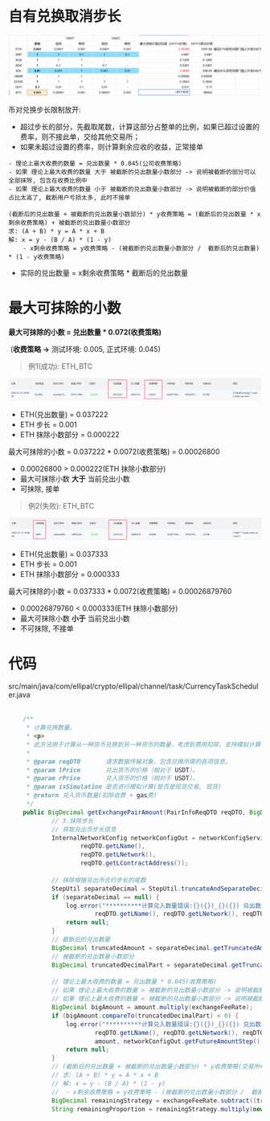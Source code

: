 # 自有兑换取消步长

![image-20250113184649598](../../../picture/image-20250113184649598.png)



币对兑换步长限制放开: 

- 超过步长的部分，先截取尾数，计算这部分占整单的比例，如果已超过设置的费率，则不接此单，交给其他交易所；
- 如果未超过设置的费率，则计算剩余应收的收益，正常接单

```
- 理论上最大收费的数量 = 兑出数量 * 0.045(公司收费策略)
- 如果 理论上最大收费的数量 大于 被截断的兑出数量小数部分 -> 说明被截断的部分可以全部抹除, 包含在收费比例中
- 如果 理论上最大收费的数量 小于 被截断的兑出数量小数部分 -> 说明被截断的部分价值占比太高了, 截断用户亏损太多, 此时不接单
	
(截断后的兑出数量 + 被截断的兑出数量小数部分) * y收费策略 = (截断后的兑出数量 * x剩余收费策略) + 被截断的兑出数量小数部分
求: (A + B) * y = A * x + B
解: x = y - (B / A) * (1 - y)
	- x剩余收费策略 = y收费策略 - (被截断的兑出数量小数部分 /  截断后的兑出数量) * (1 - y收费策略)
```

- 实际的兑出数量 = x剩余收费策略 * 截断后的兑出数量



# 最大可抹除的小数

**最大可抹除的小数 = 兑出数量 * 0.072(收费策略)**

​	(**收费策略 ->** 测试环境: 0.005, 正式环境: 0.045)



> 例1(成功): ETH_BTC

![image-20250115184122691](../../../picture/image-20250115184122691.png)

- ETH(兑出数量) = 0.037222
- ETH 步长 = 0.001
- ETH 抹除小数部分 = 0.000222

最大可抹除的小数 = 0.037222 * 0.0072(收费策略) = 0.00026800

- 0.00026800 > 0.000222(ETH 抹除小数部分)
- 最大可抹除小数 **大于** 当前兑出小数
- 可抹除, 接单



> 例2(失败): ETH_BTC

![image-20250115184632500](../../../picture/image-20250115184632500.png)

- ETH(兑出数量) = 0.037333
- ETH 步长 = 0.001
- ETH 抹除小数部分 = 0.000333

最大可抹除的小数 = 0.037333 * 0.0072(收费策略) = 0.00026879760

- 0.00026879760 < 0.000333(ETH 抹除小数部分)
- 最大可抹除小数 **小于** 当前兑出小数
- 不可抹除, 不接单



# 代码

src/main/java/com/ellipal/crypto/ellipal/channel/task/CurrencyTaskScheduler.java

```java

    /**
     * 计算兑换数量。
     * <p>
     * 此方法用于计算从一种货币兑换到另一种货币的数量，考虑到费用扣除。支持模拟计算模式。
     *
     * @param reqDTO       请求数据传输对象，包含兑换所需的各项信息。
     * @param lPrice       兑出货币的价格（相对于 USDT）。
     * @param rPrice       兑入货币的价格（相对于 USDT）。
     * @param isSimulation 是否进行模拟计算(是否是现货交易, 现货)
     * @return 兑入货币数量(扣除收费 + gas费)
     */
    public BigDecimal getExchangePairAmount(PairInfoReqDTO reqDTO, BigDecimal lPrice, BigDecimal rPrice, boolean isSimulation) {
            // 3.抹除步长
            // 获取兑出币步长信息
            InternalNetworkConfig networkConfigOut = networkConfigService.getNetworkConfig(
                    reqDTO.getLName(),
                    reqDTO.getLNetwork(),
                    reqDTO.getLContractAddress());

            // 抹除根据兑出币合约步长的尾数
            StepUtil separateDecimal = StepUtil.truncateAndSeparateDecimal(amount, networkConfigOut.getFutureAmountStep());
            if (separateDecimal == null) {
                log.error("**********计算兑入数量错误:{}({})_{}({}) 兑出数量抹除步长后为0: 兑出数量: {}, 步长: {}",
                        reqDTO.getLName(), reqDTO.getLNetwork(), reqDTO.getRName(), reqDTO.getRNetwork(), amount, networkConfigOut.getFutureAmountStep());
                return null;
            }
            // 截断后的兑出数量
            BigDecimal truncatedAmount = separateDecimal.getTruncatedAmount();
            // 被截断的兑出数量小数部分
            BigDecimal truncatedDecimalPart = separateDecimal.getTruncatedDecimalPart();

            // 理论上最大收费的数量 = 兑出数量 * 0.045(收费策略)
            // 如果 理论上最大收费的数量 > 被截断的兑出数量小数部分 -> 说明被截断的部分可以全部抹除, 可以包含在收费比例中
            // 如果 理论上最大收费的数量 < 被截断的兑出数量小数部分 -> 说明被截断的部分价值占比太高了, 截断用户亏损太多, 此时不接单
            BigDecimal bigAmount = amount.multiply(exchangeFeeRate);
            if (bigAmount.compareTo(truncatedDecimalPart) < 0) {
                log.error("**********计算兑入数量错误:{}({})_{}({}) 兑出数量: {}, 步长: {}, 收费比例: {}%, 最大收费的数量 小于 被截断的兑出数量小数部分: 最大收费的兑出数量: {}, 被截断的兑出数量小数部分: {}",
                        reqDTO.getLName(), reqDTO.getLNetwork(), reqDTO.getRName(), reqDTO.getRNetwork(),
                        amount, networkConfigOut.getFutureAmountStep(), originalProportion, bigAmount.toPlainString(), truncatedDecimalPart.toPlainString());
                return null;
            }
            // (截断后的兑出数量 + 被截断的兑出数量小数部分) * y收费策略(交易所+公司) = (截断后的兑出数量 * x剩余收费策略) + 被截断的兑出数量小数部分
            // 求: (A + B) * y = A * x + B
            // 解: x = y - (B / A) * (1 - y)
            //	- x剩余收费策略 = y收费策略 - (被截断的兑出数量小数部分 /  截断后的兑出数量) * (1 - y收费策略)
            BigDecimal remainingStrategy = exchangeFeeRate.subtract((truncatedDecimalPart.divide(truncatedAmount, 8, RoundingMode.HALF_DOWN)).multiply((BigDecimal.ONE.subtract(exchangeFeeRate))));
            String remainingProportion = remainingStrategy.multiply(new BigDecimal(100)).setScale(2, RoundingMode.HALF_UP).toPlainString();

```

